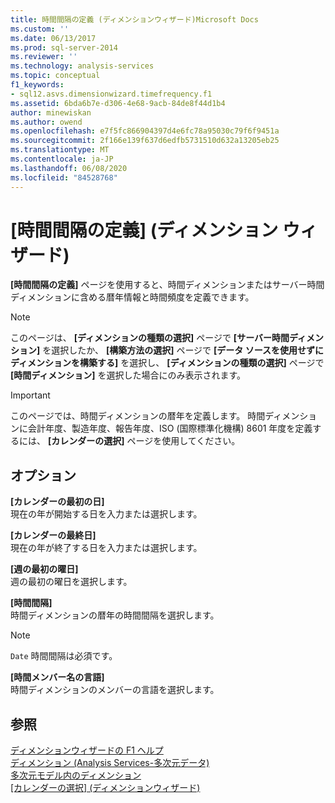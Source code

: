 ```yaml
---
title: 時間間隔の定義 (ディメンションウィザード)Microsoft Docs
ms.custom: ''
ms.date: 06/13/2017
ms.prod: sql-server-2014
ms.reviewer: ''
ms.technology: analysis-services
ms.topic: conceptual
f1_keywords:
- sql12.asvs.dimensionwizard.timefrequency.f1
ms.assetid: 6bda6b7e-d306-4e68-9acb-84de8f44d1b4
author: minewiskan
ms.author: owend
ms.openlocfilehash: e7f5fc866904397d4e6fc78a95030c79f6f9451a
ms.sourcegitcommit: 2f166e139f637d6edfb5731510d632a13205eb25
ms.translationtype: MT
ms.contentlocale: ja-JP
ms.lasthandoff: 06/08/2020
ms.locfileid: "84528768"
---
```

# <a name="define-time-periods-dimension-wizard"></a>[時間間隔の定義] (ディメンション ウィザード)
  **[時間間隔の定義]** ページを使用すると、時間ディメンションまたはサーバー時間ディメンションに含める暦年情報と時間頻度を定義できます。  
  
> [!NOTE]  
>   このページは、 **[ディメンションの種類の選択]** ページで **[サーバー時間ディメンション]** を選択したか、 **[構築方法の選択]** ページで **[データ ソースを使用せずにディメンションを構築する]** を選択し、 **[ディメンションの種類の選択]** ページで **[時間ディメンション]** を選択した場合にのみ表示されます。  
  
> [!IMPORTANT]  
>  このページでは、時間ディメンションの暦年を定義します。 時間ディメンションに会計年度、製造年度、報告年度、ISO (国際標準化機構) 8601 年度を定義するには、 **[カレンダーの選択]** ページを使用してください。  
  
## <a name="options"></a>オプション  
 **[カレンダーの最初の日]**  
 現在の年が開始する日を入力または選択します。  
  
 **[カレンダーの最終日]**  
 現在の年が終了する日を入力または選択します。  
  
 **[週の最初の曜日]**  
 週の最初の曜日を選択します。  
  
 **[時間間隔]**  
 時間ディメンションの暦年の時間間隔を選択します。  
  
> [!NOTE]  
>  `Date` 時間間隔は必須です。  
  
 **[時間メンバー名の言語]**  
 時間ディメンションのメンバーの言語を選択します。  
  
## <a name="see-also"></a>参照  
 [ディメンションウィザードの F1 ヘルプ](dimension-wizard-f1-help.md)   
 [ディメンション &#40;Analysis Services-多次元データ&#41;](multidimensional-models-olap-logical-dimension-objects/dimensions-analysis-services-multidimensional-data.md)   
 [多次元モデル内のディメンション](multidimensional-models/dimensions-in-multidimensional-models.md)   
 [[カレンダーの選択] &#40;ディメンションウィザード&#41;](select-calendars-dimension-wizard.md)  
  
  
